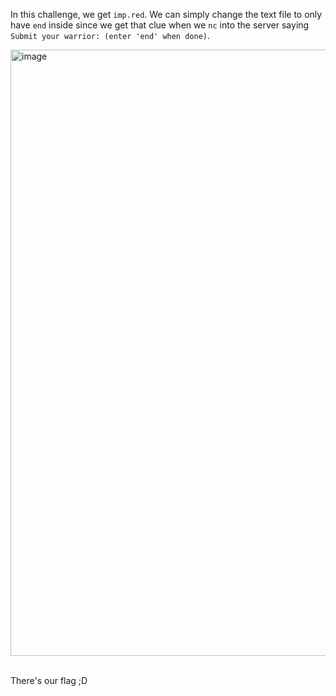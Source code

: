 In this challenge, we get `imp.red`. We can simply change the text file to only have `end` inside
since we get that clue when we `nc` into the server saying `Submit your warrior: (enter 'end' when done)`.

<img width="970" alt="image" src="https://github.com/user-attachments/assets/1a4690da-08eb-40af-92b6-a43a54506f26">

<br>
<br>

There's our flag ;D

